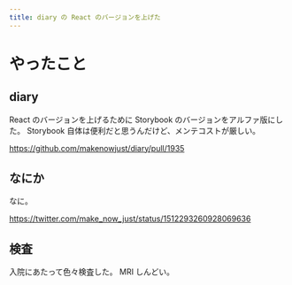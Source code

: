 ```yaml
---
title: diary の React のバージョンを上げた
---
```


# やったこと

## diary

React のバージョンを上げるために Storybook のバージョンをアルファ版にした。
Storybook 自体は便利だと思うんだけど、メンテコストが厳しい。

<https://github.com/makenowjust/diary/pull/1935>

## なにか

なに。

<https://twitter.com/make_now_just/status/1512293260928069636>

## 検査

入院にあたって色々検査した。
MRI しんどい。

